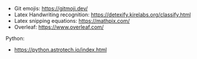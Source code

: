 - Git emojis: https://gitmoji.dev/ 
- Latex Handwriting recognition: https://detexify.kirelabs.org/classify.html
- Latex snipping equations: https://mathpix.com/
- Overleaf: https://www.overleaf.com/


Python:
- https://python.astrotech.io/index.html
